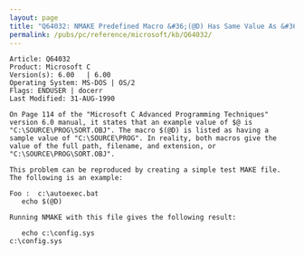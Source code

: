 ```yaml
---
layout: page
title: "Q64032: NMAKE Predefined Macro &#36;(@D) Has Same Value As &#36;@"
permalink: /pubs/pc/reference/microsoft/kb/Q64032/
---
```


	Article: Q64032
	Product: Microsoft C
	Version(s): 6.00   | 6.00
	Operating System: MS-DOS | OS/2
	Flags: ENDUSER | docerr
	Last Modified: 31-AUG-1990
	
	On Page 114 of the "Microsoft C Advanced Programming Techniques"
	version 6.0 manual, it states that an example value of $@ is
	"C:\SOURCE\PROG\SORT.OBJ". The macro $(@D) is listed as having a
	sample value of "C:\SOURCE\PROG". In reality, both macros give the
	value of the full path, filename, and extension, or
	"C:\SOURCE\PROG\SORT.OBJ".
	
	This problem can be reproduced by creating a simple test MAKE file.
	The following is an example:
	
	Foo :  c:\autoexec.bat
	   echo $(@D)
	
	Running NMAKE with this file gives the following result:
	
	   echo c:\config.sys
	c:\config.sys
